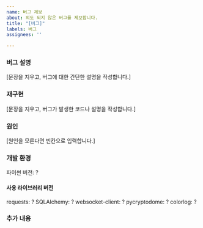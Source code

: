 ```yaml
---
name: 버그 제보
about: 의도 되지 않은 버그를 제보합니다.
title: "[버그]"
labels: 버그
assignees: ''

---
```


### 버그 설명
[문장을 지우고, 버그에 대한 간단한 설명을 작성합니다.]

### 재구현
[문장을 지우고, 버그가 발생한 코드나 설명을 작성합니다.]

### 원인
[원인을 모른다면 빈칸으로 입력합니다.]

### 개발 환경
파이썬 버전: ?
#### 사용 라이브러리 버전
requests: ?
SQLAlchemy: ?
websocket-client: ?
pycryptodome: ?
colorlog: ?

### 추가 내용
